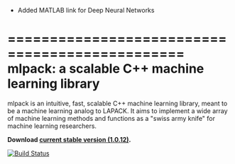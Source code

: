 

- Added MATLAB link for Deep Neural Networks

===============================================
mlpack: a scalable C++ machine learning library
===============================================

mlpack is an intuitive, fast, scalable C++ machine learning library, meant to be
a machine learning analog to LAPACK. It aims to implement a wide array of
machine learning methods and functions as a "swiss army knife" for machine
learning researchers.

**Download [current stable version (1.0.12)](http://www.mlpack.org/files/mlpack-1.0.12.tar.gz).**

[![Build Status](http://big.cc.gt.atl.ga.us/job/mlpack%20-%20git%20commit%20test/badge/icon)](http://big.cc.gt.atl.ga.us/job/mlpack%20-%20git%20commit%20test/)
